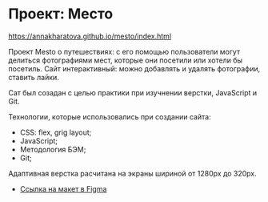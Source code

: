 # Проект: Место

 https://annakharatova.github.io/mesto/index.html

Проект Mesto о путешествиях: с его помощью пользователи могут делиться фотографиями мест, которые они посетили или хотели бы посетиль.
Сайт интерактивный: можно добавлять и удалять фотографии, ставить лайки.

Сат был созадан с целью практики при изучнении верстки, JavaScript и Git.

Технологии, которые использовались при создании сайта:

* СSS: flex, grig layout;
* JavaScript;
* Методология БЭМ;
* Git;

Адаптивная верстка расчитана на экраны шириной от 1280px до 320px.

* [Ссылка на макет в Figma](https://www.figma.com/file/2cn9N9jSkmxD84oJik7xL7/JavaScript.-Sprint-4?node-id=0%3A1)



